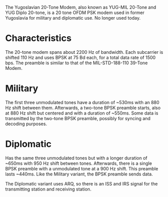 The Yugoslavian 20-Tone Modem, also known as YUG-MIL 20-Tone and YUG Diplo 20-tone, is a 20 tone OFDM PSK modem used in former Yugoslavia for military and diplomatic use. No longer used today.

# Characteristics
The 20-tone modem spans about 2200 Hz of bandwidth. Each subcarrier is shifted 110 Hz and uses BPSK at 75 Bd each, for a total data rate of 1500 bps. The preamble is similar to that of the MIL-STD-188-110 39-Tone Modem.

# Military
The first three unmodulated tones have a duration of ~530ms with an 880 Hz shift between them. Afterwards, a two-tone BPSK preamble starts, also at 880 Hz shift but centered and with a duration of ~550ms. Some data is transmitted by the two-tone BPSK preamble, possibly for syncing and decoding purposes.

# Diplomatic
Has the same three unmodulated tones but with a longer duration of ~650ms with 950 Hz shift between tones. Afterwards, there is a single BPSK preamble with a unmodulated tone at a 900 Hz shift. This preamble lasts ~440ms. Like the Military variant, the BPSK preamble sends data.

The Diplomatic variant uses ARQ, so there is an ISS and IRS signal for the transmitting station and receiving station.